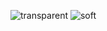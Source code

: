 
![transparent](https://capsule-render.vercel.app/api?type=transparent&fontColor=703ee5&text=JiYoungPark&height=150&fontSize=60&desc=Only%20Use%20Text&descAlignY=75&descAlign=60)
![soft](https://capsule-render.vercel.app/api?type=soft&color=auto&text=JiyoungPark&fontSize=40&animation=twinkling)

